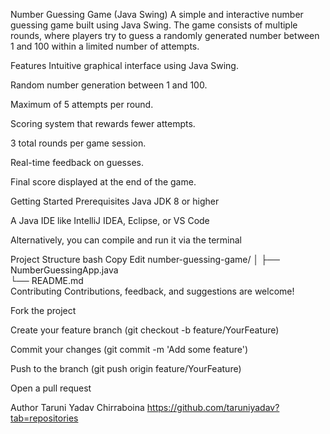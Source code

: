  Number Guessing Game (Java Swing)
A simple and interactive number guessing game built using Java Swing. The game consists of multiple rounds, where players try to guess a randomly generated number between 1 and 100 within a limited number of attempts.

Features
 Intuitive graphical interface using Java Swing.

 Random number generation between 1 and 100.

 Maximum of 5 attempts per round.

 Scoring system that rewards fewer attempts.

3 total rounds per game session.

Real-time feedback on guesses.

 Final score displayed at the end of the game.


 Getting Started
Prerequisites
Java JDK 8 or higher

A Java IDE like IntelliJ IDEA, Eclipse, or VS Code

Alternatively, you can compile and run it via the terminal


 Project Structure
bash
Copy
Edit
number-guessing-game/
│
├── NumberGuessingApp.java   
└── README.md                
 Contributing
Contributions, feedback, and suggestions are welcome!

Fork the project

Create your feature branch (git checkout -b feature/YourFeature)

Commit your changes (git commit -m 'Add some feature')

Push to the branch (git push origin feature/YourFeature)

Open a pull request


 Author
Taruni Yadav Chirraboina
https://github.com/taruniyadav?tab=repositories

